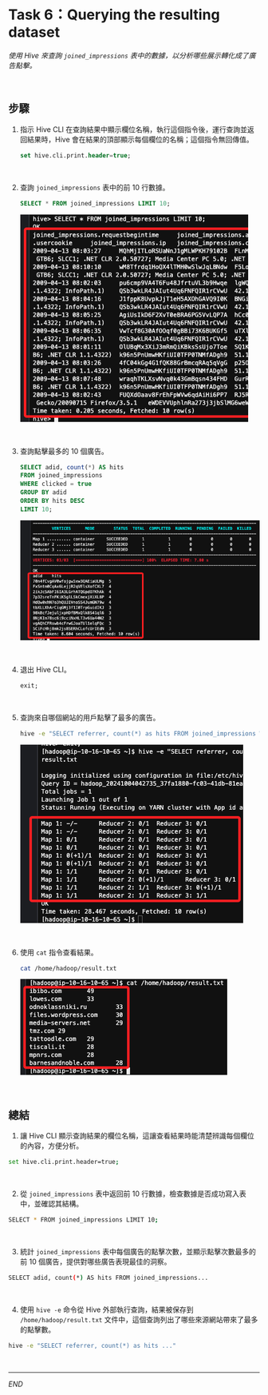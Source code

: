 # Task 6：Querying the resulting dataset

_使用 Hive 來查詢 `joined_impressions` 表中的數據，以分析哪些展示轉化成了廣告點擊。_

<br>

## 步驟

1. 指示 Hive CLI 在查詢結果中顯示欄位名稱，執行這個指令後，運行查詢並返回結果時，Hive 會在結果的頂部顯示每個欄位的名稱；這個指令無回傳值。

    ```sql
    set hive.cli.print.header=true;
    ```

<br>

2. 查詢 `joined_impressions` 表中的前 10 行數據。

    ```sql
    SELECT * FROM joined_impressions LIMIT 10;
    ```

    ![](images/img_54.png)

<br>

3. 查詢點擊最多的 10 個廣告。

    ```sql
    SELECT adid, count(*) AS hits 
    FROM joined_impressions 
    WHERE clicked = true 
    GROUP BY adid 
    ORDER BY hits DESC 
    LIMIT 10;
    ```

    ![](images/img_55.png)

<br>

4. 退出 Hive CLI。

    ```sql
    exit;
    ```

<br>

5. 查詢來自哪個網站的用戶點擊了最多的廣告。

    ```bash
    hive -e "SELECT referrer, count(*) as hits FROM joined_impressions WHERE clicked = true GROUP BY referrer ORDER BY hits DESC LIMIT 10;" > /home/hadoop/result.txt
    ```

    ![](images/img_56.png)

<br>

6. 使用 `cat` 指令查看結果。

    ```bash
    cat /home/hadoop/result.txt
    ```

    ![](images/img_57.png)

<br>

## 總結

1. 讓 Hive CLI 顯示查詢結果的欄位名稱，這讓查看結果時能清楚辨識每個欄位的內容，方便分析。

```bash
set hive.cli.print.header=true;
```

<br>

2. 從 `joined_impressions` 表中返回前 10 行數據，檢查數據是否成功寫入表中，並確認其結構。

```bash
SELECT * FROM joined_impressions LIMIT 10;
```

<br>

3. 統計 `joined_impressions` 表中每個廣告的點擊次數，並顯示點擊次數最多的前 10 個廣告，提供對哪些廣告表現最佳的洞察。

```bash
SELECT adid, count(*) AS hits FROM joined_impressions...
```

<br>

4. 使用 `hive -e` 命令從 Hive 外部執行查詢，結果被保存到 `/home/hadoop/result.txt` 文件中，這個查詢列出了哪些來源網站帶來了最多的點擊數。

```bash
hive -e "SELECT referrer, count(*) as hits ..."
```

<br>

___

_END_